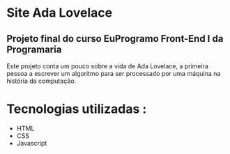 # Site Ada Lovelace

## Projeto final do curso EuProgramo Front-End I da Programaria

Este projeto conta um pouco sobre a vida de Ada Lovelace, a primeira pessoa a escrever um algoritmo para ser processado por uma máquina na história da computação.

# Tecnologias utilizadas :

- HTML
- CSS
- Javascript